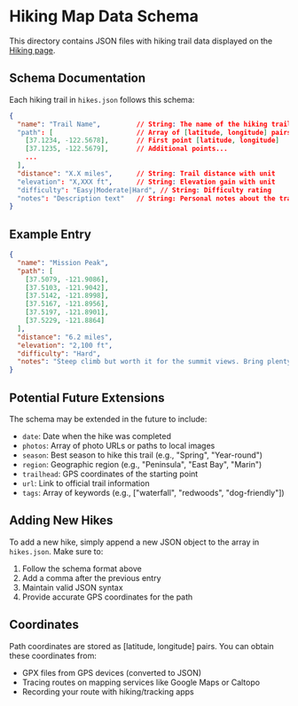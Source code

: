 # Hiking Map Data Schema

This directory contains JSON files with hiking trail data displayed on the [Hiking page](../hiking.md).

## Schema Documentation

Each hiking trail in `hikes.json` follows this schema:

```json
{
  "name": "Trail Name",         // String: The name of the hiking trail
  "path": [                     // Array of [latitude, longitude] pairs marking the trail path
    [37.1234, -122.5678],       // First point [latitude, longitude]
    [37.1235, -122.5679],       // Additional points...
    ...
  ],
  "distance": "X.X miles",      // String: Trail distance with unit
  "elevation": "X,XXX ft",      // String: Elevation gain with unit
  "difficulty": "Easy|Moderate|Hard", // String: Difficulty rating
  "notes": "Description text"   // String: Personal notes about the trail
}
```

## Example Entry

```json
{
  "name": "Mission Peak",
  "path": [
    [37.5079, -121.9086],
    [37.5103, -121.9042],
    [37.5142, -121.8998],
    [37.5167, -121.8956],
    [37.5197, -121.8901],
    [37.5229, -121.8864]
  ],
  "distance": "6.2 miles",
  "elevation": "2,100 ft",
  "difficulty": "Hard",
  "notes": "Steep climb but worth it for the summit views. Bring plenty of water."
}
```

## Potential Future Extensions

The schema may be extended in the future to include:

- `date`: Date when the hike was completed
- `photos`: Array of photo URLs or paths to local images
- `season`: Best season to hike this trail (e.g., "Spring", "Year-round")
- `region`: Geographic region (e.g., "Peninsula", "East Bay", "Marin")
- `trailhead`: GPS coordinates of the starting point
- `url`: Link to official trail information
- `tags`: Array of keywords (e.g., ["waterfall", "redwoods", "dog-friendly"])

## Adding New Hikes

To add a new hike, simply append a new JSON object to the array in `hikes.json`. Make sure to:

1. Follow the schema format above
2. Add a comma after the previous entry
3. Maintain valid JSON syntax
4. Provide accurate GPS coordinates for the path

## Coordinates

Path coordinates are stored as [latitude, longitude] pairs. You can obtain these coordinates from:

- GPX files from GPS devices (converted to JSON)
- Tracing routes on mapping services like Google Maps or Caltopo
- Recording your route with hiking/tracking apps 